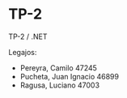 # TP-2
TP-2 / .NET

Legajos:
- Pereyra, Camilo 47245
- Pucheta, Juan Ignacio 46899 
- Ragusa, Luciano 47003
